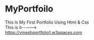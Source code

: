 # MyPortfoilo
This Is My First Portfolio Using Html & Css
<br>
This is it-----><br>
https://vineshportfolio1.w3spaces.com 
